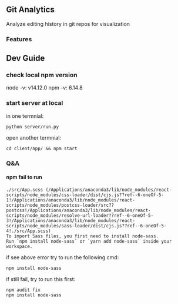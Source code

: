 ## Git Analytics

Analyze editing history in git repos for visualization

### Features

## Dev Guide
### check local npm version
node -v: v14.12.0
npm -v: 6.14.8

### start server at local
in one termnial:
```
python server/run.py 
```
open another termnial:
```
cd client/app/ && npm start
```

### Q&A
#### npm fail to run
```
./src/App.scss (/Applications/anaconda3/lib/node_modules/react-scripts/node_modules/css-loader/dist/cjs.js??ref--6-oneOf-5-1!/Applications/anaconda3/lib/node_modules/react-scripts/node_modules/postcss-loader/src??postcss!/Applications/anaconda3/lib/node_modules/react-scripts/node_modules/resolve-url-loader??ref--6-oneOf-5-3!/Applications/anaconda3/lib/node_modules/react-scripts/node_modules/sass-loader/dist/cjs.js??ref--6-oneOf-5-4!./src/App.scss)
To import Sass files, you first need to install node-sass.
Run `npm install node-sass` or `yarn add node-sass` inside your workspace.
```
if see above error try to run the following cmd:
```
npm install node-sass
```
if still fail, try to run this first:
```
npm audit fix
npm install node-sass
```
